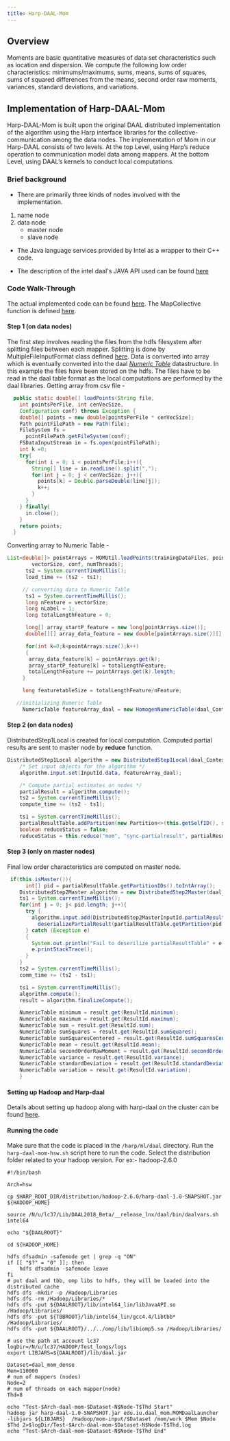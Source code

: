 ```yaml
---
title: Harp-DAAL-Mom
---
```


## Overview 
Moments are basic quantitative measures of data set characteristics such as location and dispersion. We compute the following low order characteristics: minimums/maximums, sums, means, sums of squares, sums of squared differences from the means, second order raw moments, variances, standard deviations, and variations.

## Implementation of Harp-DAAL-Mom
Harp-DAAL-Mom is built upon the original DAAL distributed implementation of the algorithm using the Harp interface libraries for the collective-communication among the data nodes. 
The implementation of Mom in our Harp-DAAL consists of two levels. At the top Level, using Harp’s reduce operation to communication model data among mappers. At the bottom Level, using DAAL’s  kernels to conduct local computations.

### Brief background
* There are primarily three kinds of nodes involved with the implementation.

1. name node 
2. data node
   - master node
   - slave node 

* The Java language services provided by Intel as a wrapper to their C++ code.

* The description of the intel daal's JAVA API used can be found [here](https://software.intel.com/sites/products/documentation/doclib/daal/daal-user-and-reference-guides/hh_goto.htm?index.htm#daal_java_api/group__low__order__moments.htm#details)

### Code Walk-Through 
The actual implemented code can be found [here](https://github.com/DSC-SPIDAL/harp/tree/master/ml/daal/src/main/java/edu/iu/daal_mom). The MapCollective function is defined [here](https://github.com/DSC-SPIDAL/harp/blob/master/ml/daal/src/main/java/edu/iu/daal_mom/MOMDaalCollectiveMapper.java).
 
#### Step 1 (on data nodes)
The first step involves reading the files from the hdfs filesystem after splitting files between each mapper. Splitting is done by MultipleFileInputFormat class defined [here](https://github.com/DSC-SPIDAL/harp/blob/master/ml/daal/src/main/java/edu/iu/fileformat/MultiFileInputFormat.java). 
Data is converted into array which is eventually converted into the daal [_Numeric Table_](https://software.intel.com/en-us/node/564579) datastructure.  In this example the files have been stored on the hdfs. The files have to be read in the daal table format as the local computations are performed by the daal libraries. 
Getting array from csv file - 
```java
  public static double[] loadPoints(String file,
    int pointsPerFile, int cenVecSize,
    Configuration conf) throws Exception {
    double[] points = new double[pointsPerFile * cenVecSize];
    Path pointFilePath = new Path(file);
    FileSystem fs =
      pointFilePath.getFileSystem(conf);
    FSDataInputStream in = fs.open(pointFilePath);
    int k =0;
    try{
      for(int i = 0; i < pointsPerFile;i++){
        String[] line = in.readLine().split(",");
        for(int j = 0; j < cenVecSize; j++){
          points[k] = Double.parseDouble(line[j]);
          k++;
        }
      }
    } finally{
      in.close();
    }
    return points;
  }
```
Converting array to Numeric Table - 
```java
List<double[]> pointArrays = MOMUtil.loadPoints(trainingDataFiles, pointsPerFile,
        vectorSize, conf, numThreads);
      ts2 = System.currentTimeMillis();
      load_time += (ts2 - ts1);

     // converting data to Numeric Table
      ts1 = System.currentTimeMillis();
      long nFeature = vectorSize;
      long nLabel = 1;
      long totalLengthFeature = 0;

      long[] array_startP_feature = new long[pointArrays.size()];
      double[][] array_data_feature = new double[pointArrays.size()][];

      for(int k=0;k<pointArrays.size();k++)
      {
       array_data_feature[k] = pointArrays.get(k);
       array_startP_feature[k] = totalLengthFeature;
       totalLengthFeature += pointArrays.get(k).length;
     }

     long featuretableSize = totalLengthFeature/nFeature;

   //initializing Numeric Table
     NumericTable featureArray_daal = new HomogenNumericTable(daal_Context, Double.class, nFeature, featuretableSize, NumericTable.AllocationFlag.DoAllocate);
```
  
#### Step 2 (on data nodes)
DistributedStep1Local is created for local computation. Computed partial results are sent to master node by **reduce** function. 
```java
DistributedStep1Local algorithm = new DistributedStep1Local(daal_Context, Float.class, Method.defaultDense);
    /* Set input objects for the algorithm */
    algorithm.input.set(InputId.data, featureArray_daal);

    /* Compute partial estimates on nodes */
    partialResult = algorithm.compute();
    ts2 = System.currentTimeMillis();
    compute_time += (ts2 - ts1);

    ts1 = System.currentTimeMillis();
    partialResultTable.addPartition(new Partition<>(this.getSelfID(), serializePartialResult(partialResult)));
    boolean reduceStatus = false;
    reduceStatus = this.reduce("mom", "sync-partialresult", partialResultTable, this.getMasterID());
```

 
#### Step 3 (only on master nodes)
Final low order characteristics are computed on master node. 
 
```java
 if(this.isMaster()){
      int[] pid = partialResultTable.getPartitionIDs().toIntArray();
    DistributedStep2Master algorithm = new DistributedStep2Master(daal_Context, Float.class, Method.defaultDense);
    ts1 = System.currentTimeMillis();
    for(int j = 0; j< pid.length; j++){
      try {
        algorithm.input.add(DistributedStep2MasterInputId.partialResults,
          deserializePartialResult(partialResultTable.getPartition(pid[j]).get())); 
      } catch (Exception e) 
      {  
        System.out.println("Fail to deserilize partialResultTable" + e.toString());
        e.printStackTrace();
      }
    }
    ts2 = System.currentTimeMillis();
    comm_time += (ts2 - ts1);

    ts1 = System.currentTimeMillis();
    algorithm.compute();
    result = algorithm.finalizeCompute();

    NumericTable minimum = result.get(ResultId.minimum);
    NumericTable maximum = result.get(ResultId.maximum);
    NumericTable sum = result.get(ResultId.sum);
    NumericTable sumSquares = result.get(ResultId.sumSquares);
    NumericTable sumSquaresCentered = result.get(ResultId.sumSquaresCentered);
    NumericTable mean = result.get(ResultId.mean);
    NumericTable secondOrderRawMoment = result.get(ResultId.secondOrderRawMoment);
    NumericTable variance = result.get(ResultId.variance);
    NumericTable standardDeviation = result.get(ResultId.standardDeviation);
    NumericTable variation = result.get(ResultId.variation);
    }
```


#### Setting up Hadoop and Harp-daal
Details about setting up hadoop along with harp-daal on the cluster can be found [here](https://dsc-spidal.github.io/harp/docs/getting-started-cluster/). 

#### Running the code
Make sure that the code is placed in the `/harp/ml/daal` directory. 
Run the `harp-daal-mom-hsw.sh` script here to run the code. Select the distribution folder related to your hadoop 
version. For ex:- hadoop-2.6.0

```shell
#!/bin/bash

Arch=hsw

cp $HARP_ROOT_DIR/distribution/hadoop-2.6.0/harp-daal-1.0-SNAPSHOT.jar ${HADOOP_HOME}

source /N/u/lc37/Lib/DAAL2018_Beta/__release_lnx/daal/bin/daalvars.sh intel64

echo "${DAALROOT}"

cd ${HADOOP_HOME}

hdfs dfsadmin -safemode get | grep -q "ON"
if [[ "$?" = "0" ]]; then
    hdfs dfsadmin -safemode leave
fi
# put daal and tbb, omp libs to hdfs, they will be loaded into the distributed cache
hdfs dfs -mkdir -p /Hadoop/Libraries
hdfs dfs -rm /Hadoop/Libraries/*
hdfs dfs -put ${DAALROOT}/lib/intel64_lin/libJavaAPI.so /Hadoop/Libraries/
hdfs dfs -put ${TBBROOT}/lib/intel64_lin/gcc4.4/libtbb* /Hadoop/Libraries/
hdfs dfs -put ${DAALROOT}/../../omp/lib/libiomp5.so /Hadoop/Libraries/

# use the path at account lc37
logDir=/N/u/lc37/HADOOP/Test_longs/logs
export LIBJARS=${DAALROOT}/lib/daal.jar

Dataset=daal_mom_dense
Mem=110000
# num of mappers (nodes)
Node=2
# num of threads on each mapper(node)
Thd=8

echo "Test-$Arch-daal-mom-$Dataset-N$Node-T$Thd Start" 
hadoop jar harp-daal-1.0-SNAPSHOT.jar edu.iu.daal_mom.MOMDaalLauncher -libjars ${LIBJARS}  /Hadoop/mom-input/$Dataset /mom/work $Mem $Node $Thd 2>$logDir/Test-$Arch-daal-mom-$Dataset-N$Node-T$Thd.log 
echo "Test-$Arch-daal-mom-$Dataset-N$Node-T$Thd End" 
```

